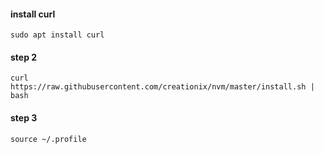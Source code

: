 #### install curl

```
sudo apt install curl
```

#### step 2
```
curl https://raw.githubusercontent.com/creationix/nvm/master/install.sh | bash
```

#### step 3
```
source ~/.profile   
```

